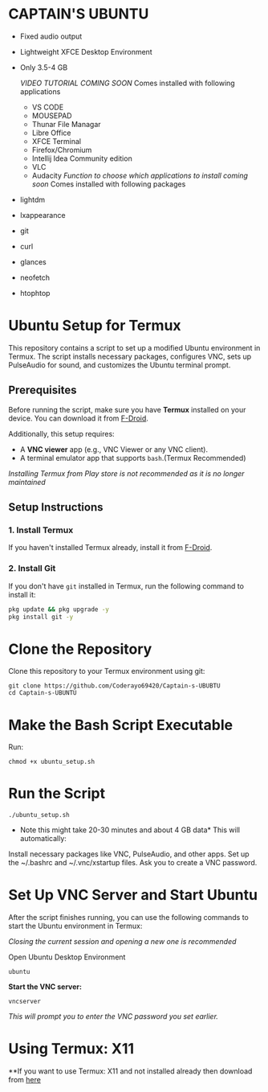 # CAPTAIN'S UBUNTU
- Fixed audio output
- Lightweight XFCE Desktop Environment
- Only 3.5-4 GB

  *VIDEO TUTORIAL COMING SOON*
  Comes installed with following applications
  - VS CODE
  - MOUSEPAD
  - Thunar File Managar
  - Libre Office
  - XFCE Terminal
  - Firefox/Chromium
  - Intellij Idea Community edition
  - VLC
  - Audacity
*Function to choose which applications to install coming soon*
Comes installed with following packages
- lightdm
- lxappearance
- git
- curl
- glances
- neofetch
- htophtop

# Ubuntu Setup for Termux

This repository contains a script to set up a modified Ubuntu environment in Termux. The script installs necessary packages, configures VNC, sets up PulseAudio for sound, and customizes the Ubuntu terminal prompt.

## Prerequisites

Before running the script, make sure you have **Termux** installed on your device. You can download it from [F-Droid](https://f-droid.org/packages/com.termux/).

Additionally, this setup requires:
- A **VNC viewer** app (e.g., VNC Viewer or any VNC client).
- A terminal emulator app that supports `bash`.(Termux Recommended)
  
*Installing Termux from Play store is not recommended as it is no longer maintained*

## Setup Instructions

### 1. Install Termux
If you haven't installed Termux already, install it from [F-Droid](https://f-droid.org/packages/com.termux/).

### 2. Install Git
If you don't have `git` installed in Termux, run the following command to install it:
```bash
pkg update && pkg upgrade -y
pkg install git -y
```
# Clone the Repository
Clone this repository to your Termux environment using git:
```
git clone https://github.com/Coderayo69420/Captain-s-UBUBTU
cd Captain-s-UBUNTU
```
# Make the Bash Script Executable
Run:
```
chmod +x ubuntu_setup.sh
```
# Run the Script 
```
./ubuntu_setup.sh
```
* Note this might take 20-30 minutes and about 4 GB data*
This will automatically:

Install necessary packages like VNC, PulseAudio, and other apps.
Set up the ~/.bashrc and ~/.vnc/xstartup files.
Ask you to create a VNC password.

# Set Up VNC Server and Start Ubuntu
After the script finishes running, you can use the following commands to start the Ubuntu environment in Termux:

*Closing the current session and opening a new one is recommended*

Open Ubuntu Desktop Environment 
```
ubuntu
```
**Start the VNC server:**
```
vncserver
```
*This will prompt you to enter the VNC password you set earlier.*

# Using Termux: X11
**If you want to use Termux: X11 and not installed already then download from [here](https://github.com/termux/termux-x11/releases/tag/nightly)
